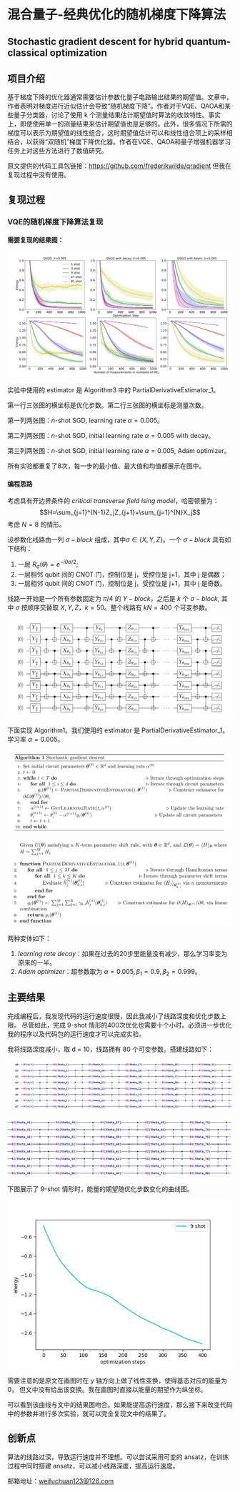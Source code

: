 # 混合量子-经典优化的随机梯度下降算法
## Stochastic gradient descent for hybrid quantum-classical optimization

## 项目介绍

基于梯度下降的优化器通常需要估计参数化量子电路输出结果的期望值。文章中，作者表明对梯度进行近似估计会导致“随机梯度下降”。作者对于VQE、QAOA和某些量子分类器，讨论了使用 k 个测量结果估计期望值时算法的收敛特性。事实上，即使使用单一的测量结果来估计期望值也是足够的。此外，很多情况下所需的梯度可以表示为期望值的线性组合，这时期望值估计可以和线性组合项上的采样相结合，以获得“双随机”梯度下降优化器。作者在VQE、QAOA和量子增强机器学习任务上对这些方法进行了数值研究。

原文提供的代码工具包链接：https://github.com/frederikwilde/qradient
但我在复现过程中没有使用。

## 复现过程

### VQE的随机梯度下降算法复现
#### 需要复现的结果图：

![SGD_VQE_original](pictures/VQE_result.jpg)

实验中使用的 estimator 是 Algorithm3 中的 PartialDerivativeEstimator_1。

第一行三张图的横坐标是优化步数。第二行三张图的横坐标是测量次数。

第一列两张图：$n$-shot SGD, learning rate $\alpha=0.005$。

第二列两张图：$n$-shot SGD, initial learning rate $\alpha=0.005$ with decay。

第三列两张图：$n$-shot SGD, initial learning rate $\alpha=0.005$, Adam optimizer。

所有实验都重复了8次，每一步的最小值、最大值和均值都展示在图中。

#### 编程思路
考虑具有开边界条件的 *critical transverse field Ising model*，哈密顿量为：
$$H=\sum_{j=1}^{N-1}Z_jZ_{j+1}+\sum_{j=1}^{N}X_j$$
考虑 $N=8$ 的情形。

设参数化线路由一列 $\sigma-block$ 组成，其中$\sigma\in\{X,Y,Z\}$。一个 $\sigma-block$ 具有如下结构：

1. 一层 $R_{\sigma}(\theta)=e^{-i\theta\sigma/2}$;
2. 一层相邻 qubit 间的 CNOT 门，控制位是 j，受控位是 j+1，其中 j 是偶数；
3. 一层相邻 qubit 间的 CNOT 门，控制位是 j，受控位是 j+1，其中 j 是奇数。

线路一开始是一个所有参数固定为 $\pi/4$ 的 $Y-block$，之后是 $k$ 个 $\sigma-block$, 其中 $\sigma$ 按顺序交替取 $X,Y,Z$，$k=50$。整个线路有 $kN=400$ 个可变参数。

![](pictures/variational_circuit.png)

下面实现 Algorithm1。我们使用的 estimator 是 PartialDerivativeEstimator_1。学习率 $\alpha=0.005$。

![](pictures/algorithm1.png)

![](pictures/estimator.png)

两种变体如下：

1. *learning rate decay*：如果在过去的20步里能量没有减少，那么学习率变为原来的一半。
2. *Adam optimizer*：超参数取为 $\alpha=0.005,\beta_1=0.9,\beta_2=0.999$。

## 主要结果

完成编程后，我发现代码的运行速度很慢，因此我减小了线路深度和优化步数上限。
尽管如此，完成 9-shot 情形的400次优化也需要十个小时。必须进一步优化我的程序以及代码包的运行速度才可以完成实验。

我将线路深度减小，取 d = 10，线路拥有 80 个可变参数。搭建线路如下：

![](pictures/circuit1.png)

![](pictures/circuit2.png)

下图展示了 9-shot 情形时，能量的期望随优化步数变化的曲线图。

![](pictures/result.png)

需要注意的是原文在画图时在 y 轴方向上做了线性变换，使得基态对应的能量为 0，
但文中没有给出该变换。我在画图时直接以能量的期望作为纵坐标。

可以看到该曲线与文中的结果图吻合。如果能提高运行速度，那么接下来改变代码中的参数并进行多次实验，就可以完全复现文中的结果了。

## 创新点

算法的线路过深，导致运行速度并不理想。可以尝试采用可变的 ansatz，在训练过程中同时搭建 ansatz，可以减小线路深度，提高运行速度。

邮箱地址：weifuchuan123@126.com